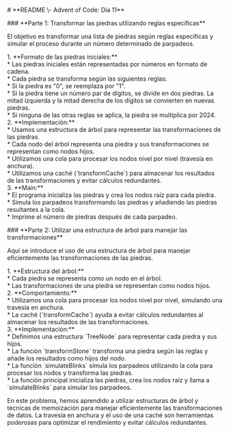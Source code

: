 \# \*\*README \\- Advent of Code: Día 11\*\*

\#\#\# \*\*Parte 1: Transformar las piedras utilizando reglas específicas\*\*

El objetivo es transformar una lista de piedras según reglas específicas y simular el proceso durante un número determinado de parpadeos.

1\. \*\*Formato de las piedras iniciales:\*\*    
   \* Las piedras iniciales están representadas por números en formato de cadena.    
   \* Cada piedra se transforma según las siguientes reglas:  
 	\* Si la piedra es "0", se reemplaza por "1".  
 	\* Si la piedra tiene un número par de dígitos, se divide en dos piedras. La mitad izquierda y la mitad derecha de los dígitos se convierten en nuevas piedras.  
 	\* Si ninguna de las otras reglas se aplica, la piedra se multiplica por 2024\.  
2\. \*\*Implementación:\*\*    
   \* Usamos una estructura de árbol para representar las transformaciones de las piedras.  
   \* Cada nodo del árbol representa una piedra y sus transformaciones se representan como nodos hijos.  
   \* Utilizamos una cola para procesar los nodos nivel por nivel (travesía en anchura).  
   \* Utilizamos una caché (\`transformCache\`) para almacenar los resultados de las transformaciones y evitar cálculos redundantes.  
3\. \*\*Main:\*\*    
   \* El programa inicializa las piedras y crea los nodos raíz para cada piedra.  
   \* Simula los parpadeos transformando las piedras y añadiendo las piedras resultantes a la cola.  
   \* Imprime el número de piedras después de cada parpadeo.

\#\#\# \*\*Parte 2: Utilizar una estructura de árbol para manejar las transformaciones\*\*

Aquí se introduce el uso de una estructura de árbol para manejar eficientemente las transformaciones de las piedras.

1\. \*\*Estructura del árbol:\*\*    
   \* Cada piedra se representa como un nodo en el árbol.  
   \* Las transformaciones de una piedra se representan como nodos hijos.  
2\. \*\*Comportamiento:\*\*    
   \* Utilizamos una cola para procesar los nodos nivel por nivel, simulando una travesía en anchura.  
   \* La caché (\`transformCache\`) ayuda a evitar cálculos redundantes al almacenar los resultados de las transformaciones.  
3\. \*\*Implementación:\*\*    
   \* Definimos una estructura \`TreeNode\` para representar cada piedra y sus hijos.  
   \* La función \`transformStone\` transforma una piedra según las reglas y añade los resultados como hijos del nodo.  
   \* La función \`simulateBlinks\` simula los parpadeos utilizando la cola para procesar los nodos y transforma las piedras.  
   \* La función principal inicializa las piedras, crea los nodos raíz y llama a \`simulateBlinks\` para simular los parpadeos.

En este problema, hemos aprendido a utilizar estructuras de árbol y técnicas de memoización para manejar eficientemente las transformaciones de datos. La travesía en anchura y el uso de una caché son herramientas poderosas para optimizar el rendimiento y evitar cálculos redundantes.